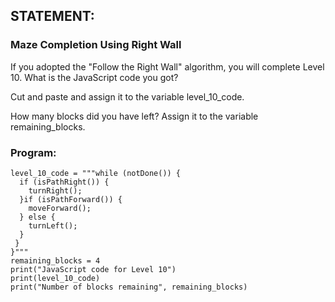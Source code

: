 ## STATEMENT:
### Maze Completion Using Right Wall
If you adopted the "Follow the Right Wall" algorithm, you will complete Level 10. 
What is the JavaScript code you got? 

Cut and paste and assign it to the variable level_10_code.

How many blocks did you have left? 
Assign it to the variable remaining_blocks.

### Program:
```
level_10_code = """while (notDone()) {
  if (isPathRight()) {
    turnRight();
  }if (isPathForward()) {
    moveForward();
  } else {
    turnLeft();
  }
 }
}"""
remaining_blocks = 4
print("JavaScript code for Level 10")
print(level_10_code)
print("Number of blocks remaining", remaining_blocks)
```
